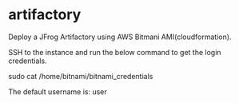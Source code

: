 # artifactory
Deploy a JFrog Artifactory using AWS Bitmani AMI(cloudformation).

SSH to the instance and run the below command to get
the login credentials.

sudo cat /home/bitnami/bitnami_credentials

The default username is: user
